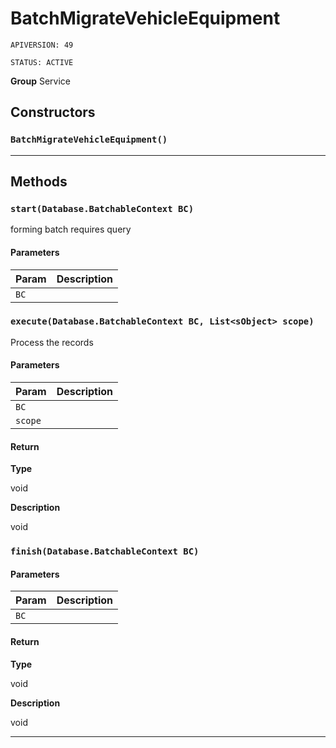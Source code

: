 # BatchMigrateVehicleEquipment

`APIVERSION: 49`

`STATUS: ACTIVE`



**Group** Service

## Constructors
### `BatchMigrateVehicleEquipment()`
---
## Methods
### `start(Database.BatchableContext BC)`

forming batch requires query

#### Parameters

|Param|Description|
|---|---|
|`BC`||

### `execute(Database.BatchableContext BC, List<sObject> scope)`

Process the records

#### Parameters

|Param|Description|
|---|---|
|`BC`||
|`scope`||

#### Return

**Type**

void

**Description**

void

### `finish(Database.BatchableContext BC)`
#### Parameters

|Param|Description|
|---|---|
|`BC`||

#### Return

**Type**

void

**Description**

void

---
